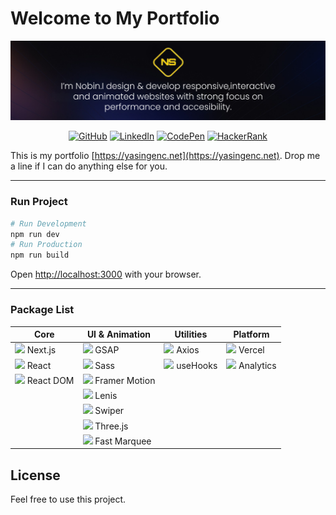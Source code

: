 # Welcome to My Portfolio

![Portfolio Preview](/public/readme.png)

<div align="center">
  <a href="https://github.com/yasingencnet" title="GitHub"><img src="https://img.shields.io/badge/GitHub-181717?style=for-the-badge&logo=github&logoColor=white" alt="GitHub" /></a>
  <a href="https://www.linkedin.com/in/yasingencnet/" title="LinkedIn"><img src="https://img.shields.io/badge/LinkedIn-0A66C2?style=for-the-badge&logo=linkedin&logoColor=white" alt="LinkedIn" /></a>
  <a href="https://codepen.io/yasingencnet" title="CodePen"><img src="https://img.shields.io/badge/CodePen-000000?style=for-the-badge&logo=codepen&logoColor=white" alt="CodePen" /></a>
  <a href="https://www.hackerrank.com/yourusername" title="HackerRank"><img src="https://img.shields.io/badge/HackerRank-00EA64?style=for-the-badge&logo=hackerrank&logoColor=white" alt="HackerRank" /></a>
</div>

This is my portfolio [https://yasingenc.net](https://yasingenc.net). Drop me a line if I can do anything else for you.

---

### Run Project
```bash
# Run Development
npm run dev
# Run Production
npm run build
```
Open [http://localhost:3000](http://localhost:3000) with your browser.

---

### Package List

<div align="center">

| Core | UI & Animation | Utilities | Platform |
|------|----------------|-----------|----------|
| <img src="https://cdn.worldvectorlogo.com/logos/next-js.svg" height="20"> Next.js | <img src="https://camo.githubusercontent.com/a4f5293a6e4ec06de1866917404dc4f358d93e30461c9b89adc7532e5a430227/68747470733a2f2f677265656e736f636b2e636f6d2f75706c6f6164732f6d6f6e74686c795f323032305f30332f7477656572716f6e652e706e67" height="20"> GSAP | <img src="https://cdn.worldvectorlogo.com/logos/axios.svg" height="20"> Axios | <img src="https://assets.vercel.com/image/upload/v1607554385/repositories/vercel/logo.png" height="20"> Vercel |
| <img src="https://cdn.worldvectorlogo.com/logos/react-2.svg" height="20"> React | <img src="https://cdn.worldvectorlogo.com/logos/sass-1.svg" height="20"> Sass | <img src="https://img.shields.io/badge/usehooks-hooks-blue" height="20"> useHooks | <img src="https://assets.vercel.com/image/upload/v1607554385/repositories/vercel/logo.png" height="20"> Analytics |
| <img src="https://cdn.worldvectorlogo.com/logos/react-2.svg" height="20"> React DOM | <img src="https://framerusercontent.com/images/48ha9ZR9oZQGQ6gZ8YUfElP3T0A.png" height="20"> Framer Motion | | |
| | <img src="https://studio-freight.github.io/lenis/favicon/favicon.svg" height="20"> Lenis | | |
| | <img src="https://swiperjs.com/images/swiper-logo.svg" height="20"> Swiper | | |
| | <img src="https://cdn.worldvectorlogo.com/logos/threejs-1.svg" height="20"> Three.js | | |
| | <img src="https://user-images.githubusercontent.com/33971845/133919546-03015fe3-b45c-455c-a004-b366c1867c9a.png" height="20"> Fast Marquee | | |

</div>

## License
Feel free to use this project.
